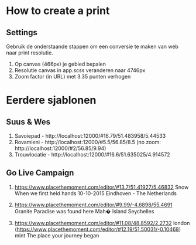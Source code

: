 How to create a print
====


Settings
-----
Gebruik de onderstaande stappen om een conversie te maken van web naar print resolutie.
1. Op canvas (466px) je gebied bepalen
2. Resolutie canvas in app.scss veranderen naar 4746px
3. Zoom factor (in URL) met 3.35 punten verhogen




Eerdere sjablonen
=====

Suus & Wes
-----

1. Savoiepad - http://localhost:12000/#16.79/51.483958/5.44533
2. Rovamieni - http://localhost:12000/#5.5/56.85/8.5    (no zoom: http://localhost:12000/#2/56.85/9.94)
3. Trouwlocatie - http://localhost:12000/#16.6/51.635025/4.914572

Go Live Campaign
------

1. https://www.placethemoment.com/editor/#13.7/51.41927/5.46832
Snow
When we first held hands
10-10-2015
Eindhoven - The Netherlands

2. https://www.placethemoment.com/editor/#9.99/-4.6898/55.4691
Granite
Paradise was found here
Mah� Island
Seychelles

3. https://www.placethemoment.com/editor/#11.08/48.8592/2.2732
london (https://www.placethemoment.com/editor/#12.19/51.50031/-0.10468)
mint
The place your journey began

